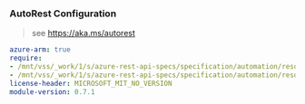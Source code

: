 ### AutoRest Configuration

> see https://aka.ms/autorest

``` yaml
azure-arm: true
require:
- /mnt/vss/_work/1/s/azure-rest-api-specs/specification/automation/resource-manager/readme.md
- /mnt/vss/_work/1/s/azure-rest-api-specs/specification/automation/resource-manager/readme.go.md
license-header: MICROSOFT_MIT_NO_VERSION
module-version: 0.7.1
```